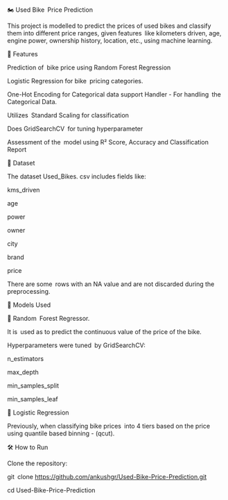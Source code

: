 🏍️ Used Bike Price Prediction

This project is modelled to predict the prices of used bikes and classify them into different price ranges, given features like kilometers driven, age, engine power, ownership history, location, etc., using machine learning.

📌 Features

Prediction of bike price using Random Forest Regression

Logistic Regression for bike pricing categories.

One-Hot Encoding for Categorical data support Handler - For handling the Categorical Data.

Utilizes Standard Scaling for classification

Does GridSearchCV for tuning hyperparameter

Assessment of the model using R² Score, Accuracy and Classification Report

🧾 Dataset

The dataset Used_Bikes. csv includes fields like:

kms_driven

age

power

owner

city

brand

price

There are some rows with an NA value and are not discarded during the preprocessing.

🧠 Models Used

🔸 Random Forest Regressor.

It is used as to predict the continuous value of the price of the bike.

Hyperparameters were tuned by GridSearchCV:

n_estimators

max_depth

min_samples_split

min_samples_leaf

🔸 Logistic Regression

Previously, when classifying bike prices into 4 tiers based on the price using quantile based binning - (qcut).

🛠️ How to Run

Clone the repository:

git clone https://github.com/ankushgr/Used-Bike-Price-Prediction.git

cd Used-Bike-Price-Prediction
